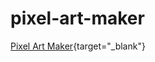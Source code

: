 # pixel-art-maker

[Pixel Art Maker](https://abdalrhmanbanyissa.github.io/pixel-art-maker){target="_blank"}
